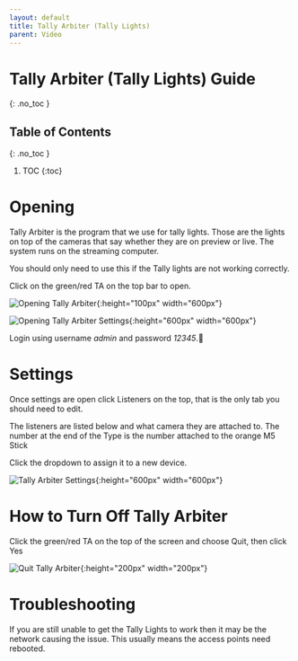 ```yaml
---
layout: default
title: Tally Arbiter (Tally Lights)
parent: Video
---
```


# Tally Arbiter (Tally Lights) Guide
{: .no_toc }

## Table of Contents
{: .no_toc }

1. TOC
{:toc}

# Opening
Tally Arbiter is the program that we use for tally lights. Those are the lights on top of the cameras that say whether they are on preview or live. The system runs on the streaming computer.

You should only need to use this if the Tally lights are not working correctly.

Click on the green/red TA on the top bar to open.

![Opening Tally Arbiter](/tech-help-docs/assets/images/tech-team-wc/video/ta-1.png){:height="100px" width="600px"}

![Opening Tally Arbiter Settings](/tech-help-docs/assets/images/tech-team-wc/video/ta-2.png){:height="600px" width="600px"}

Login using username *admin* and password *12345*.

# Settings
Once settings are open click Listeners on the top, that is the only tab you should need to edit.

The listeners are listed below and what camera they are attached to. The number at the end of the Type is the number attached to the orange M5 Stick

Click the dropdown to assign it to a new device.

![Tally Arbiter Settings](/tech-help-docs/assets/images/tech-team-wc/video/ta-3.png){:height="600px" width="600px"}

# How to Turn Off Tally Arbiter
Click the green/red TA on the top of the screen and choose Quit, then click Yes

![Quit Tally Arbiter](/tech-help-docs/assets/images/tech-team-wc/video/ta-4.png){:height="200px" width="200px"}

# Troubleshooting
If you are still unable to get the Tally Lights to work then it may be the network causing the issue. This usually means the access points need rebooted.
